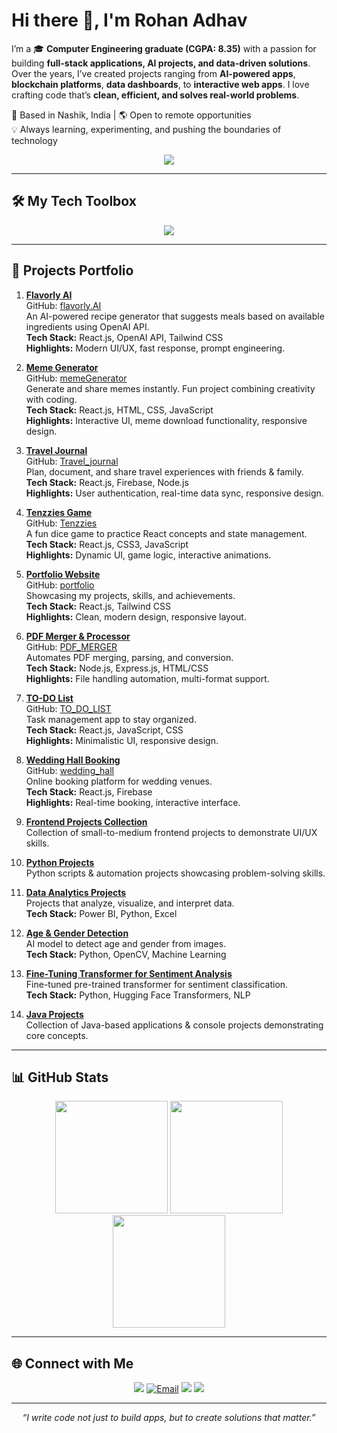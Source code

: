 # Hi there 👋, I'm Rohan Adhav

I’m a 🎓 **Computer Engineering graduate (CGPA: 8.35)** with a passion for building **full-stack applications, AI projects, and data-driven solutions**.  
Over the years, I’ve created projects ranging from **AI-powered apps**, **blockchain platforms**, **data dashboards**, to **interactive web apps**. I love crafting code that’s **clean, efficient, and solves real-world problems**.

📍 Based in Nashik, India | 🌎 Open to remote opportunities  
💡 Always learning, experimenting, and pushing the boundaries of technology

<p align="center">
  <img src="https://readme-typing-svg.herokuapp.com?font=Fira+Code&size=22&duration=3000&pause=1000&color=00F700&center=true&width=600&lines=Turning+ideas+into+real-world+solutions;Building+clean+and+scalable+apps;Data-driven+decision+making;Always+learning+%26+exploring+new+tech" />
</p>

---

## 🛠 My Tech Toolbox
<p align="center">
<img src="https://skillicons.dev/icons?i=react,nodejs,python,java,cs,html,css,js,bootstrap,tailwind,mongodb,mysql,firebase,git,powershell" />
</p>

---

## 🚀 Projects Portfolio

1. **[Flavorly AI](https://flavorly-ai-rohan.vercel.app/)**  
   GitHub: [flavorly.AI](https://github.com/Rohan-Adhav/flavorly.AI.git)  
   An AI-powered recipe generator that suggests meals based on available ingredients using OpenAI API.  
   **Tech Stack:** React.js, OpenAI API, Tailwind CSS  
   **Highlights:** Modern UI/UX, fast response, prompt engineering.

2. **[Meme Generator](https://meme-generator-rohan.vercel.app/)**  
   GitHub: [memeGenerator](https://github.com/Rohan-Adhav/memeGenerator.git)  
   Generate and share memes instantly. Fun project combining creativity with coding.  
   **Tech Stack:** React.js, HTML, CSS, JavaScript  
   **Highlights:** Interactive UI, meme download functionality, responsive design.

3. **[Travel Journal](https://travel-journal-rohan.vercel.app/)**  
   GitHub: [Travel_journal](https://github.com/Rohan-Adhav/Travel_journal.git)  
   Plan, document, and share travel experiences with friends & family.  
   **Tech Stack:** React.js, Firebase, Node.js  
   **Highlights:** User authentication, real-time data sync, responsive design.

4. **[Tenzzies Game](https://tenzzies-rohan.vercel.app/)**  
   GitHub: [Tenzzies](https://github.com/Rohan-Adhav/Tenzzies.git)  
   A fun dice game to practice React concepts and state management.  
   **Tech Stack:** React.js, CSS3, JavaScript  
   **Highlights:** Dynamic UI, game logic, interactive animations.

5. **[Portfolio Website](https://rohan-adhav-portfolio.vercel.app/)**  
   GitHub: [portfolio](https://github.com/Rohan-Adhav/portfolio.git)  
   Showcasing my projects, skills, and achievements.  
   **Tech Stack:** React.js, Tailwind CSS  
   **Highlights:** Clean, modern design, responsive layout.

6. **[PDF Merger & Processor](https://pdf-merger-gl7y.onrender.com/)**  
   GitHub: [PDF_MERGER](https://github.com/Rohan-Adhav/PDF_MERGER)  
   Automates PDF merging, parsing, and conversion.  
   **Tech Stack:** Node.js, Express.js, HTML/CSS  
   **Highlights:** File handling automation, multi-format support.

7. **[TO-DO List](https://to-do-list-rohan.vercel.app/)**  
   GitHub: [TO_DO_LIST](https://github.com/Rohan-Adhav/TO_DO_LIST.git)  
   Task management app to stay organized.  
   **Tech Stack:** React.js, JavaScript, CSS  
   **Highlights:** Minimalistic UI, responsive design.

8. **[Wedding Hall Booking](https://to-do-list-rohan.vercel.app/)**  
   GitHub: [wedding_hall](https://github.com/Rohan-Adhav/wedding_hall.git)  
   Online booking platform for wedding venues.  
   **Tech Stack:** React.js, Firebase  
   **Highlights:** Real-time booking, interactive interface.

9. **[Frontend Projects Collection](https://github.com/Rohan-Adhav/Frontend_projects.git)**  
   Collection of small-to-medium frontend projects to demonstrate UI/UX skills.  

10. **[Python Projects](https://github.com/Rohan-Adhav/python.git)**  
    Python scripts & automation projects showcasing problem-solving skills.  

11. **[Data Analytics Projects](https://github.com/Rohan-Adhav/Data_analytics_projects.git)**  
    Projects that analyze, visualize, and interpret data.  
    **Tech Stack:** Power BI, Python, Excel  

12. **[Age & Gender Detection](https://github.com/Rohan-Adhav/age-and-gender-detection.git)**  
    AI model to detect age and gender from images.  
    **Tech Stack:** Python, OpenCV, Machine Learning  

13. **[Fine-Tuning Transformer for Sentiment Analysis](https://github.com/Rohan-Adhav/Fine-Tuning-a-Pretrained-Transformer-for-sentiment-analysis.git)**  
    Fine-tuned pre-trained transformer for sentiment classification.  
    **Tech Stack:** Python, Hugging Face Transformers, NLP  

14. **[Java Projects](https://github.com/Rohan-Adhav/java_projecs.git)**  
    Collection of Java-based applications & console projects demonstrating core concepts.  

---

## 📊 GitHub Stats
<p align="center">
<img src="https://github-readme-stats.vercel.app/api?username=Rohan-Adhav&show_icons=true&theme=radical" height="180em" />
<img src="https://github-readme-streak-stats.herokuapp.com/?user=Rohan-Adhav&theme=radical" height="180em" />
<img src="https://github-readme-stats.vercel.app/api/top-langs/?username=Rohan-Adhav&layout=compact&theme=radical" height="180em" />
</p>

---

## 🌐 Connect with Me
<p align="center">
<a href="https://www.linkedin.com/in/rohan-adhav-s15111115"><img src="https://skillicons.dev/icons?i=linkedin" /></a>
<a href="https://mail.google.com/mail/?view=cm&to=rohanadhav78@gmail.com" target="_blank"><img src="https://skillicons.dev/icons?i=gmail" alt="Email" /></a>
<a href="https://github.com/Rohan-Adhav"><img src="https://skillicons.dev/icons?i=github" /></a>
<a href="https://rohan-adhav-portfolio.vercel.app/"><img src="https://skillicons.dev/icons?i=vercel" /></a>
</p>

---

<p align="center">
<i>“I write code not just to build apps, but to create solutions that matter.”</i>
</p>
